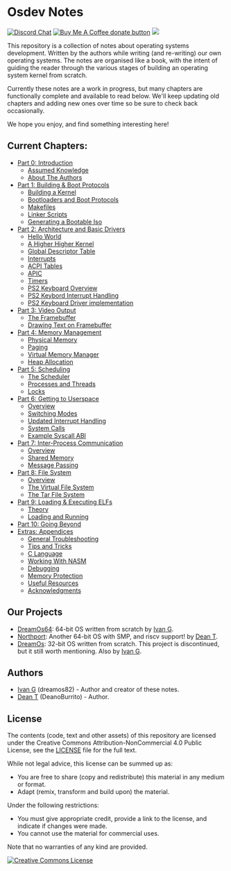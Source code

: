 # Osdev Notes

[![Discord Chat](https://img.shields.io/discord/578193015433330698.svg?style=flat)](https://discordapp.com/channels/578193015433330698/578193713340219392)
<span class="badge-buymeacoffee">
<a href="https://buymeacoffee.com/dreamos82" title="Donate to this project using Buy Me A Coffee"><img src="https://img.shields.io/badge/buy%20me%20a%20coffee-donate-yellow.svg" alt="Buy Me A Coffee donate button" /></a>
</span>
![](https://tokei.rs/b1/github/dreamos82/osdev-notes)

This repository is a collection of notes about operating systems development. Written by the authors while writing (and re-writing) our own operating systems. The notes are organised like a book, with the intent of guiding the reader through the various stages of building an operating system kernel from scratch.

Currently these notes are a work in progress, but many chapters are functionally complete and available to read below. We'll keep updating old chapters and adding new ones over time so be sure to check back occasionally.

We hope you enjoy, and find something interesting here!

## Current Chapters:

* [Part 0: Introduction](00_Introduction/README.md)
    * [Assumed Knowledge](00_Introduction/02_AssumedKnowledge.md)
    * [About The Authors](00_Introduction/03_AboutTheAuthors.md)
* [Part 1: Building & Boot Protocols](01_Build_Process/README.md)
    * [Building a Kernel](01_Build_Process/02_Overview.md)
    * [Bootloaders and Boot Protocols](01_Build_Process/03_Boot_Protocols.md)
    * [Makefiles](01_Build_Process/04_Gnu_Makefiles.md)
    * [Linker Scripts](01_Build_Process/05_Linker_Scripts.md)
    * [Generating a Bootable Iso](01_Build_Process/06_Generating_Iso.md)
* [Part 2: Architecture and Basic Drivers](02_Architecture/README.md)
    * [Hello World](02_Architecture/02_Hello_World.md)
    * [A Higher Higher Kernel](02_Architecture/03_HigherHalf.md)
    * [Global Descriptor Table](02_Architecture/04_GDT.md)
    * [Interrupts](02_Architecture/05_InterruptHandling.md)
    * [ACPI Tables](02_Architecture/06_ACPITables.md)
    * [APIC](02_Architecture/07_APIC.md)
    * [Timers](02_Architecture/08_Timers.md)
    * [PS2 Keyboard Overview](02_Architecture/09_Add_Keyboard_Support.md)
    * [PS2 Keybord Interrupt Handling](02_Architecture/10_Keyboard_Interrupt_Handling.md)
    * [PS2 Keyboard Driver implementation](02_Architecture/11_Keyboard_Driver_Implemenation.md)
* [Part 3: Video Output](03_Video_Output/README.md)
    * [The Framebuffer](03_Video_Output/01_Framebuffer.md)
    * [Drawing Text on Framebuffer](03_Video_Output/02_DrawingTextOnFB.md)
* [Part 4: Memory Management](04_Memory_Management/README.md)
    * [Physical Memory](04_Memory_Management/02_Physical_Memory.md)
    * [Paging](04_Memory_Management/03_Paging.md)
    * [Virtual Memory Manager](04_Memory_Management/04_Virtual_Memory_Manager.md)
    * [Heap Allocation](04_Memory_Management/05_Heap_Allocation.md)
* [Part 5: Scheduling](05_Scheduling/README.md)
    * [The Scheduler](05_Scheduling/02_Scheduler.md)
    * [Processes and Threads](05_Scheduling/03_Processes_And_Threads.md)
    * [Locks](05_Scheduling/04_Locks.md)
* [Part 6: Getting to Userspace](06_Userspace/README.md)
    * [Overview](06_Userspace/01_Overview.md)
    * [Switching Modes](06_Userspace/02_Switching_Modes.md)
    * [Updated Interrupt Handling](06_Userspace/03_Handling_Interrupts.md)
    * [System Calls](06_Userspace/04_System_Calls.md)
    * [Example Syscall ABI](06_Userspace/05_Example_ABI.md)
* [Part 7: Inter-Process Communication](07_IPC/README.md)
    * [Overview](07_IPC/01_Overview.md)
    * [Shared Memory](07_IPC/02_Shared_Memory.md)
    * [Message Passing](07_IPC/03_Message_Passing.md)
* [Part 8: File System](08_VirtualFileSystem/README.md)
    * [Overview](08_VirtualFileSystem/01_Overview.md)
    * [The Virtual File System](08_VirtualFileSystem/02_VirtualFileSystem.md)
    * [The Tar File System](08_VirtualFileSystem/03_TarFileSystem.md)
* [Part 9: Loading & Executing ELFs](09_Loading_Elf/README.md)
    * [Theory](09_Loading_Elf/01_Elf_Theory.md)
    * [Loading and Running](02_Loading_Elf/03_Loading_And_Running.md)
* [Part 10: Going Beyond](10_Going_Beyond/README.md)
* [Extras: Appendices](99_Appendices/README.md)
    * [General Troubleshooting](99_Appendices/A_Troubleshooting.md)
    * [Tips and Tricks](99_Appendices/B_Tips_And_Tricks.md)
    * [C Language](99_Appendices/C_Language_Info.md)
    * [Working With NASM](99_Appendices/D_Nasm.md)
    * [Debugging](99_Appendices/E_Debugging.md)
    * [Memory Protection](99_Appendices/F_Memory_Protection.md)
    * [Useful Resources](99_Appendices/G_Useful_Resources.md)
    * [Acknowledgments](99_Appendices/H_Acknowledgments.md)

## Our Projects

* [DreamOs64](https://github.com/dreamos82/Dreamos64): 64-bit OS written from scratch by [Ivan G](https://github.com/dreamos82).
* [Northport](https://github.com/DeanoBurrito/northport): Another 64-bit OS with SMP, and riscv support! by [Dean T](https://github.com/DeanoBurrito/).
* [DreamOs](https://github.com/dreamos82/Dreamos): 32-bit OS written from scratch. This project is discontinued, but it still worth mentioning. Also by [Ivan G](https://github.com/dreamos82).

## Authors

* [Ivan G](https://github.com/dreamos82) (dreamos82) - Author and creator of these notes.
* [Dean T](https://github.com/DeanoBurrito/) (DeanoBurrito) - Author.

## License

The contents (code, text and other assets) of this repository are licensed under the Creative Commons Attribution-NonCommercial 4.0 Public License, see the [LICENSE](LICENSE.md) file for the full text.

While not legal advice, this license can be summed up as:
- You are free to share (copy and redistribute) this material in any medium or format.
- Adapt (remix, transform and build upon) the material.

Under the following restrictions:
- You must give appropriate credit, provide a link to the license, and indicate if changes were made.
- You cannot use the material for commercial uses.

Note that no warranties of any kind are provided.

<a rel="license" href="http://creativecommons.org/licenses/by-nc/4.0/"><img alt="Creative Commons License" style="border-width:0" src="https://i.creativecommons.org/l/by-nc/4.0/88x31.png" /></a>
